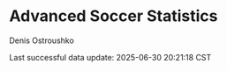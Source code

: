 # Advanced Soccer Statistics
Denis Ostroushko

<!-- gfm -->

Last successful data update: 2025-06-30 20:21:18 CST
